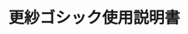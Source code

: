<script setup>
import FontsPreview from '../../../components/FontsPreview.vue'
</script>

# 更紗ゴシック使用説明書

<FontsPreview font="sarasa" lang="ja" />
